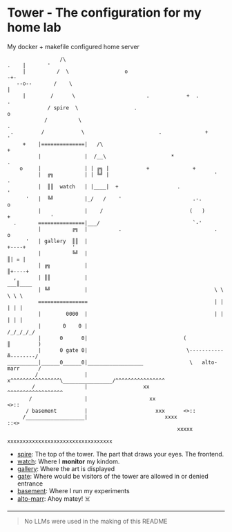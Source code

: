 # Tower - The configuration for my home lab

My docker + makefile configured home server

```
                 /\                                                        .    |       '
     |          /  \                  o                                        -+-
   --o--       /    \                                                           |
     |        /      \                       .            +  .                       .
             / spire  \                  .                                          o
            /          \                                                                    .
 .         /            \                        .              +            '
     +    |==============|   /\                                                         +
          |              |  /__\                     *                          .
    o     |              | | ╔╗ |            +              +
          |  ╔╗          | | ╚╝ |                                  '                        .
          |  ║║  watch   | |____|  +                   .                   '
      '   |  ╚╝          |_/   /    '                       .-.                 o
          |              |    /                            (   )          +             '
  .       ===============|___/                              `-'
          |          ╔╗  |          .                              .            o
      '   | gallery  ║║  |                                             +----+               '
          |          ╚╝  |                                            ║| ☠️ |
          | ╔╗           |                                            ║+----+
  ,       | ║║           |                                         ___║____
          | ╚╝           |                                         \ \ \ \ \
          ================                                         | | | | |
          |        0000  |                                         | | | | |
          |       0    0 |                                         /_/_/_/_/
          |      0      0|                               (            ║         )
          |      0 gate 0|                                \-----------╩--------/
__________|______0______0|__________________               \   alto-marr      /
         /               |                 x^^^^^^^^^^^^^^^^\________________/^^^^^^^^^^^^^^^^
        /                |                  xx              ^^^^^^^^^^^^^^^^^^
       /                 |                    xx                                    <>::
      / basement         |                      xxx      <>::
     /___________________|                         xxxx                 ::<>
                                                       xxxxx
                                                            xxxxxxxxxxxxxxxxxxxxxxxxxxxxxxxxxx
```

- [spire](./spire): The top of the tower. The part that draws your eyes. The frontend.
- [watch](./watch): Where I **monitor** my kindom.
- [gallery](./gallery): Where the art is displayed
- [gate](./gate): Where would be visitors of the tower are allowed in or denied entrance
- [basement](./basement): Where I run my experiments
- [alto-marr](./alto-marr): Ahoy matey! ☠️

---

> No LLMs were used in the making of this README
